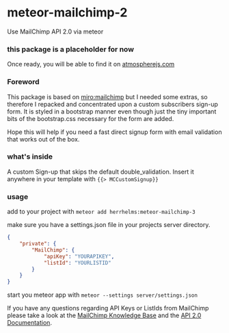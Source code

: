 # meteor-mailchimp-2
Use MailChimp API 2.0 via meteor

### this package is a placeholder for now

Once ready, you will be able to find it on [atmospherejs.com](https://atmospherejs.com/herrhelms)

### Foreword

This package is based on [miro:mailchimp](https://github.com/MiroHibler/meteor-mailchimp/tree/v0.4.2) but I needed some extras, so therefore I repacked and concentrated upon a custom subscribers sign-up form.
It is styled in a bootstrap manner even though just the tiny important bits of the bootstrap.css necessary for the form are added.

Hope this will help if you need a fast direct signup form with email validation that works out of the box.


### what's inside

A custom Sign-up that skips the default double_validation. Insert it anywhere in your template with `{{> MCCustomSignup}}`

### usage

add to your project with
`meteor add herrhelms:meteor-mailchimp-3`

make sure you have a settings.json file in your projects server directory.

```json
{
    "private": {
        "MailChimp": {
            "apiKey": "YOURAPIKEY",
            "listId": "YOURLISTID"
        }
    }
}
```

start you meteor app with `meteor --settings server/settings.json`

If you have any questions regarding API Keys or ListIds from MailChimp please take a look at the [MailChimp Knowledge Base](http://kb.mailchimp.com) and the [API 2.0 Documentation](http://kb.mailchimp.com/api/).
